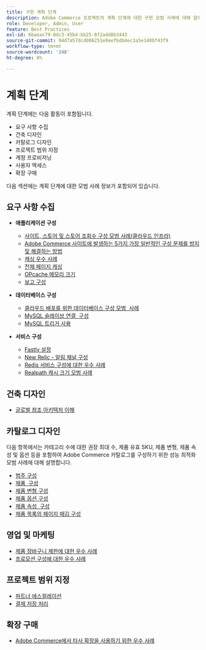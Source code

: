 ```yaml
---
title: 구현 계획 단계
description: Adobe Commerce 프로젝트의 계획 단계에 대한 구현 모범 사례에 대해 알아봅니다.
role: Developer, Admin, User
feature: Best Practices
exl-id: 6baeac79-8dc3-45b4-bb25-8f2add8b3443
source-git-commit: 94d7a57dcd006251e8eefbdb4ec3a5e140bf43f9
workflow-type: tm+mt
source-wordcount: '248'
ht-degree: 0%

---
```


# 계획 단계

계획 단계에는 다음 활동이 포함됩니다.

- 요구 사항 수집
- 건축 디자인
- 카탈로그 디자인
- 프로젝트 범위 지정
- 계정 프로비저닝
- 사용자 액세스
- 확장 구매

다음 섹션에는 계획 단계에 대한 모범 사례 정보가 포함되어 있습니다.

## 요구 사항 수집

- **애플리케이션 구성**
   - [사이트, 스토어 및 스토어 조회수 구성 모범 사례(클라우드 인프라)](sites-stores-store-views.md)
   - [Adobe Commerce 사이트에 발생하는 5가지 가장 일반적인 구성 문제를 방지 및 해결하는 방법](https://business.adobe.com/blog/how-to/usual-suspects-five-configuration-fixes-maximize-your-peak-sales)
   - [캐싱 우수 사례](https://docs.magento.com/user-guide/system/cache-management.html#best-practices-for-caching)
   - [전체 페이지 캐싱](https://developer.adobe.com/commerce/php/development/cache/page/public-content/)
   - [OPcache 메모리 크기](opcache-memory-size.md)
   - [보고 구성](reporting-configuration.md)

- **데이터베이스 구성**
   - [클라우드 배포를 위한 데이터베이스 구성 모범 &#x200B; 사례](database-on-cloud.md)
   - [MySQL 슬레이브 연결 &#x200B; 구성](configure-mysql-slave-connection-on-cloud.md)
   - [MySQL 트리거 사용](mysql-triggers-usage.md)

- **서비스 구성**
   - [Fastly 설정](https://devdocs.magento.com/cloud/cdn/configure-fastly.html)
   - [New Relic - 알림 채널 구성](https://devdocs.magento.com/cloud/project/new-relic.html#configure-notification-channels)
   - [Redis 서비스 구성에 대한 우수 사례&#x200B;](redis-service-configuration.md)
   - [Realpath 캐시 크기 모범 사례](realpath-cache-size.md)

## **건축 디자인**

<!--Asset not yet integrated
- [GRA Architecture examples](https://wiki.corp.adobe.com/x/kD4ykw)
-->
- [글로벌 참조 아키텍처 이해](../../../implementation-playbook/architecture/global-reference.md)

## **카탈로그 디자인**

다음 항목에서는 카테고리 수에 대한 권장 최대 수, 제품 유효 SKU, 제품 변형, 제품 속성 및 옵션 등을 포함하여 Adobe Commerce 카탈로그를 구성하기 위한 성능 최적화 모범 사례에 대해 설명합니다.

- [범주 구성](category-limits.md)
- [제품 &#x200B; 구성](product-sku-limits.md)
- [제품 변형 구성](product-variations.md)
- [제품 옵션 구성](product-options.md)
- [제품 속성 &#x200B; 구성](product-attributes-and-options.md)
- [제품 목록의 페이지 매김 구성](product-listing-pagination.md)

## **영업 및 마케팅**

- [제품 장바구니 제한에 대한 우수 사례](product-cart.md)
- [프로모션 구성에 대한 우수 사례](product-cart-promotions.md)

## **프로젝트 범위 지정**

- [파트너 에스컬레이션](partner-escalation.md)
- [결제 저장 처리](payment-processing-storage.md)

## **확장 구매**

- [Adobe Commerce에서 타사 확장을 사용하기 위한 우수 사례](extensions.md)
